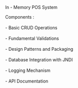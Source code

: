 In - Memory POS System

Components : <br><br>
          - Basic CRUD Operations <br><br>
          - Fundamental Validations <br> <br>
          - Design Patterns and Packaging <br> <br>
          - Database Integration with JNDI <br> <br>
          - Logging Mechanism <br> <br>
          - API Documentation
          

